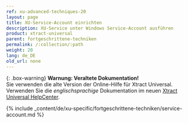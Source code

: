 ```yaml
---
ref: xu-advanced-techniques-20
layout: page
title: XU-Service-Account einrichten
description: XU-Service unter Windows Service-Account ausführen
product: xtract-universal
parent: fortgeschrittene-techniken
permalink: /:collection/:path
weight: 20
lang: de_DE
old_url: none
---
```


{: .box-warning}
**Warnung: Veraltete Dokumentation!** <br>
Sie verwenden die alte Version der Online-Hilfe für Xtract Universal.<br>
Verwenden Sie die *englischsprachige* Dokumentation im neuen [Xtract Universal HelpCenter](https://helpcenter.theobald-software.com/xtract-universal/documentation/introduction/).


{% include _content/de/xu-specific/fortgeschrittene-techniken/service-account.md %}